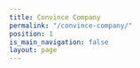 ```yaml
---
title: Convince Company
permalink: "/convince-company/"
position: 1
is_main_navigation: false
layout: page
---
```


